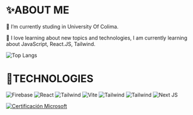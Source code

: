 # ✨ABOUT ME

🔭 I’m currently studing in University Of Colima.

🌱 I love learning about new topics and technologies, I am currently learning about JavaScript, React.JS, Tailwind.

![Top Langs](https://github-readme-stats.vercel.app/api/top-langs/?username=emmanuelanguiano12&size_weight=0.5&count_weight=0.5)

# 🚀TECHNOLOGIES
![Firebase](https://img.shields.io/badge/firebase-ffca28?style=for-the-badge&logo=firebase&logoColor=black)
![React](https://img.shields.io/badge/React-20232A?style=for-the-badge&logo=react&logoColor=61DAFB)
![Tailwind](https://img.shields.io/badge/Tailwind_CSS-38B2AC?style=for-the-badge&logo=tailwind-css&logoColor=white)
![Vite](https://img.shields.io/badge/Vite-B73BFE?style=for-the-badge&logo=vite&logoColor=FFD62E)
![Tailwind](https://img.shields.io/badge/Netlify-00C7B7?style=for-the-badge&logo=netlify&logoColor=white)
![Tailwind](https://img.shields.io/badge/Netlify-00C7B7?style=for-the-badge&logo=netlify&logoColor=white)
![Next JS](https://img.shields.io/badge/Next-black?style=for-the-badge&logo=next.js&logoColor=white)

[![Certificación Microsoft](https://img.shields.io/badge/Microsoft%20Learn-Certificado-blue?style=for-the-badge&logo=microsoft&logoColor=white)](https://learn.microsoft.com/es-mx/users/emmanuelanguiano-7972/achievements?redeem=3M623Q&WT.mc_id=githubuniv_csc_badge-email_nge&tab=tab-other)
